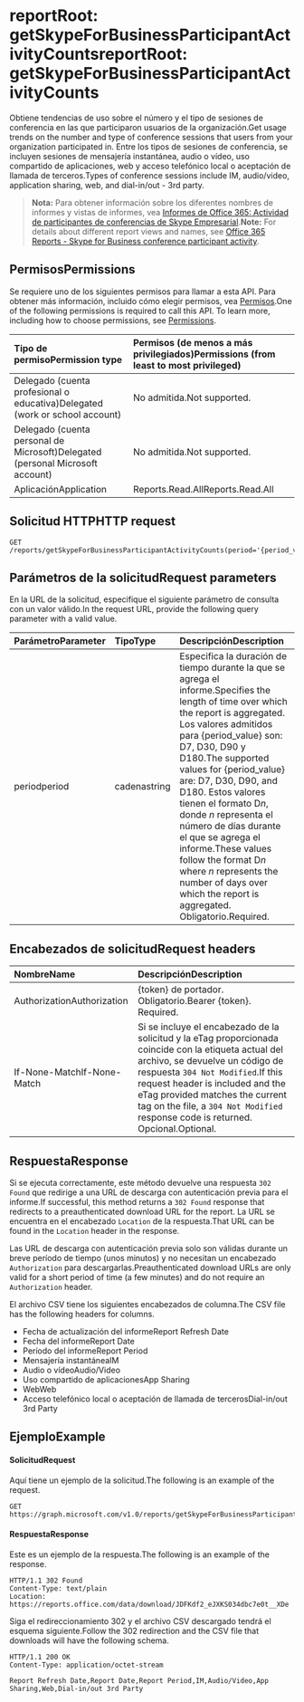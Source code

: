 # <a name="reportroot-getskypeforbusinessparticipantactivitycounts"></a><span data-ttu-id="5db43-101">reportRoot: getSkypeForBusinessParticipantActivityCounts</span><span class="sxs-lookup"><span data-stu-id="5db43-101">reportRoot: getSkypeForBusinessParticipantActivityCounts</span></span>

<span data-ttu-id="5db43-102">Obtiene tendencias de uso sobre el número y el tipo de sesiones de conferencia en las que participaron usuarios de la organización.</span><span class="sxs-lookup"><span data-stu-id="5db43-102">Get usage trends on the number and type of conference sessions that users from your organization participated in.</span></span> <span data-ttu-id="5db43-103">Entre los tipos de sesiones de conferencia, se incluyen sesiones de mensajería instantánea, audio o vídeo, uso compartido de aplicaciones, web y acceso telefónico local o aceptación de llamada de terceros.</span><span class="sxs-lookup"><span data-stu-id="5db43-103">Types of conference sessions include IM, audio/video, application sharing, web, and dial-in/out - 3rd party.</span></span>

> <span data-ttu-id="5db43-104">**Nota:** Para obtener información sobre los diferentes nombres de informes y vistas de informes, vea [Informes de Office 365: Actividad de participantes de conferencias de Skype Empresarial](https://support.office.com/client/Skype-for-Business-Online-conference-participant-activity-c3c89995-65dd-4715-9e38-bb244c742c6b).</span><span class="sxs-lookup"><span data-stu-id="5db43-104">**Note:** For details about different report views and names, see [Office 365 Reports - Skype for Business conference participant activity](https://support.office.com/client/Skype-for-Business-Online-conference-participant-activity-c3c89995-65dd-4715-9e38-bb244c742c6b).</span></span>

## <a name="permissions"></a><span data-ttu-id="5db43-105">Permisos</span><span class="sxs-lookup"><span data-stu-id="5db43-105">Permissions</span></span>

<span data-ttu-id="5db43-p102">Se requiere uno de los siguientes permisos para llamar a esta API. Para obtener más información, incluido cómo elegir permisos, vea [Permisos](../../../concepts/permissions_reference.md).</span><span class="sxs-lookup"><span data-stu-id="5db43-p102">One of the following permissions is required to call this API. To learn more, including how to choose permissions, see [Permissions](../../../concepts/permissions_reference.md).</span></span>

| <span data-ttu-id="5db43-108">Tipo de permiso</span><span class="sxs-lookup"><span data-stu-id="5db43-108">Permission type</span></span>                        | <span data-ttu-id="5db43-109">Permisos (de menos a más privilegiados)</span><span class="sxs-lookup"><span data-stu-id="5db43-109">Permissions (from least to most privileged)</span></span> |
| :------------------------------------- | :--------------------------------------- |
| <span data-ttu-id="5db43-110">Delegado (cuenta profesional o educativa)</span><span class="sxs-lookup"><span data-stu-id="5db43-110">Delegated (work or school account)</span></span>     | <span data-ttu-id="5db43-111">No admitida.</span><span class="sxs-lookup"><span data-stu-id="5db43-111">Not supported.</span></span>                           |
| <span data-ttu-id="5db43-112">Delegado (cuenta personal de Microsoft)</span><span class="sxs-lookup"><span data-stu-id="5db43-112">Delegated (personal Microsoft account)</span></span> | <span data-ttu-id="5db43-113">No admitida.</span><span class="sxs-lookup"><span data-stu-id="5db43-113">Not supported.</span></span>                           |
| <span data-ttu-id="5db43-114">Aplicación</span><span class="sxs-lookup"><span data-stu-id="5db43-114">Application</span></span>                            | <span data-ttu-id="5db43-115">Reports.Read.All</span><span class="sxs-lookup"><span data-stu-id="5db43-115">Reports.Read.All</span></span>                         |

## <a name="http-request"></a><span data-ttu-id="5db43-116">Solicitud HTTP</span><span class="sxs-lookup"><span data-stu-id="5db43-116">HTTP request</span></span>

<!-- { "blockType": "ignored" } --> 

```http
GET /reports/getSkypeForBusinessParticipantActivityCounts(period='{period_value}')
```

## <a name="request-parameters"></a><span data-ttu-id="5db43-117">Parámetros de la solicitud</span><span class="sxs-lookup"><span data-stu-id="5db43-117">Request parameters</span></span>

<span data-ttu-id="5db43-118">En la URL de la solicitud, especifique el siguiente parámetro de consulta con un valor válido.</span><span class="sxs-lookup"><span data-stu-id="5db43-118">In the request URL, provide the following query parameter with a valid value.</span></span>

| <span data-ttu-id="5db43-119">Parámetro</span><span class="sxs-lookup"><span data-stu-id="5db43-119">Parameter</span></span> | <span data-ttu-id="5db43-120">Tipo</span><span class="sxs-lookup"><span data-stu-id="5db43-120">Type</span></span>   | <span data-ttu-id="5db43-121">Descripción</span><span class="sxs-lookup"><span data-stu-id="5db43-121">Description</span></span>                              |
| :-------- | :----- | :--------------------------------------- |
| <span data-ttu-id="5db43-122">period</span><span class="sxs-lookup"><span data-stu-id="5db43-122">period</span></span>    | <span data-ttu-id="5db43-123">cadena</span><span class="sxs-lookup"><span data-stu-id="5db43-123">string</span></span> | <span data-ttu-id="5db43-124">Especifica la duración de tiempo durante la que se agrega el informe.</span><span class="sxs-lookup"><span data-stu-id="5db43-124">Specifies the length of time over which the report is aggregated.</span></span> <span data-ttu-id="5db43-125">Los valores admitidos para {period_value} son: D7, D30, D90 y D180.</span><span class="sxs-lookup"><span data-stu-id="5db43-125">The supported values for {period_value} are: D7, D30, D90, and D180.</span></span> <span data-ttu-id="5db43-126">Estos valores tienen el formato D*n*, donde *n* representa el número de días durante el que se agrega el informe.</span><span class="sxs-lookup"><span data-stu-id="5db43-126">These values follow the format D*n* where *n* represents the number of days over which the report is aggregated.</span></span> <span data-ttu-id="5db43-127">Obligatorio.</span><span class="sxs-lookup"><span data-stu-id="5db43-127">Required.</span></span> |

## <a name="request-headers"></a><span data-ttu-id="5db43-128">Encabezados de solicitud</span><span class="sxs-lookup"><span data-stu-id="5db43-128">Request headers</span></span>

| <span data-ttu-id="5db43-129">Nombre</span><span class="sxs-lookup"><span data-stu-id="5db43-129">Name</span></span>          | <span data-ttu-id="5db43-130">Descripción</span><span class="sxs-lookup"><span data-stu-id="5db43-130">Description</span></span>               |
| :------------ | :------------------------ |
| <span data-ttu-id="5db43-131">Authorization</span><span class="sxs-lookup"><span data-stu-id="5db43-131">Authorization</span></span> | <span data-ttu-id="5db43-p104">{token} de portador. Obligatorio.</span><span class="sxs-lookup"><span data-stu-id="5db43-p104">Bearer {token}. Required.</span></span> |
| <span data-ttu-id="5db43-134">If-None-Match</span><span class="sxs-lookup"><span data-stu-id="5db43-134">If-None-Match</span></span> | <span data-ttu-id="5db43-135">Si se incluye el encabezado de la solicitud y la eTag proporcionada coincide con la etiqueta actual del archivo, se devuelve un código de respuesta `304 Not Modified`.</span><span class="sxs-lookup"><span data-stu-id="5db43-135">If this request header is included and the eTag provided matches the current tag on the file, a `304 Not Modified` response code is returned.</span></span> <span data-ttu-id="5db43-136">Opcional.</span><span class="sxs-lookup"><span data-stu-id="5db43-136">Optional.</span></span> |

## <a name="response"></a><span data-ttu-id="5db43-137">Respuesta</span><span class="sxs-lookup"><span data-stu-id="5db43-137">Response</span></span>

<span data-ttu-id="5db43-138">Si se ejecuta correctamente, este método devuelve una respuesta `302 Found` que redirige a una URL de descarga con autenticación previa para el informe.</span><span class="sxs-lookup"><span data-stu-id="5db43-138">If successful, this method returns a `302 Found` response that redirects to a preauthenticated download URL for the report.</span></span> <span data-ttu-id="5db43-139">La URL se encuentra en el encabezado `Location` de la respuesta.</span><span class="sxs-lookup"><span data-stu-id="5db43-139">That URL can be found in the `Location` header in the response.</span></span>

<span data-ttu-id="5db43-140">Las URL de descarga con autenticación previa solo son válidas durante un breve período de tiempo (unos minutos) y no necesitan un encabezado `Authorization` para descargarlas.</span><span class="sxs-lookup"><span data-stu-id="5db43-140">Preauthenticated download URLs are only valid for a short period of time (a few minutes) and do not require an `Authorization` header.</span></span>

<span data-ttu-id="5db43-141">El archivo CSV tiene los siguientes encabezados de columna.</span><span class="sxs-lookup"><span data-stu-id="5db43-141">The CSV file has the following headers for columns.</span></span>

- <span data-ttu-id="5db43-142">Fecha de actualización del informe</span><span class="sxs-lookup"><span data-stu-id="5db43-142">Report Refresh Date</span></span>
- <span data-ttu-id="5db43-143">Fecha del informe</span><span class="sxs-lookup"><span data-stu-id="5db43-143">Report Date</span></span>
- <span data-ttu-id="5db43-144">Período del informe</span><span class="sxs-lookup"><span data-stu-id="5db43-144">Report Period</span></span>
- <span data-ttu-id="5db43-145">Mensajería instantánea</span><span class="sxs-lookup"><span data-stu-id="5db43-145">IM</span></span>
- <span data-ttu-id="5db43-146">Audio o vídeo</span><span class="sxs-lookup"><span data-stu-id="5db43-146">Audio/Video</span></span>
- <span data-ttu-id="5db43-147">Uso compartido de aplicaciones</span><span class="sxs-lookup"><span data-stu-id="5db43-147">App Sharing</span></span>
- <span data-ttu-id="5db43-148">Web</span><span class="sxs-lookup"><span data-stu-id="5db43-148">Web</span></span>
- <span data-ttu-id="5db43-149">Acceso telefónico local o aceptación de llamada de terceros</span><span class="sxs-lookup"><span data-stu-id="5db43-149">Dial-in/out 3rd Party</span></span>

## <a name="example"></a><span data-ttu-id="5db43-150">Ejemplo</span><span class="sxs-lookup"><span data-stu-id="5db43-150">Example</span></span>

#### <a name="request"></a><span data-ttu-id="5db43-151">Solicitud</span><span class="sxs-lookup"><span data-stu-id="5db43-151">Request</span></span>

<span data-ttu-id="5db43-152">Aquí tiene un ejemplo de la solicitud.</span><span class="sxs-lookup"><span data-stu-id="5db43-152">The following is an example of the request.</span></span>

<!-- {
  "blockType": "request",
  "name": "reportroot_getskypeforbusinessparticipantactivitycounts"
}-->

```http
GET https://graph.microsoft.com/v1.0/reports/getSkypeForBusinessParticipantActivityCounts(period='D7')
```

#### <a name="response"></a><span data-ttu-id="5db43-153">Respuesta</span><span class="sxs-lookup"><span data-stu-id="5db43-153">Response</span></span>

<span data-ttu-id="5db43-154">Este es un ejemplo de la respuesta.</span><span class="sxs-lookup"><span data-stu-id="5db43-154">The following is an example of the response.</span></span>

<!-- { "blockType": "ignored" } --> 

```http
HTTP/1.1 302 Found
Content-Type: text/plain
Location: https://reports.office.com/data/download/JDFKdf2_eJXKS034dbc7e0t__XDe
```

<span data-ttu-id="5db43-155">Siga el redireccionamiento 302 y el archivo CSV descargado tendrá el esquema siguiente.</span><span class="sxs-lookup"><span data-stu-id="5db43-155">Follow the 302 redirection and the CSV file that downloads will have the following schema.</span></span>

<!-- {
  "blockType": "response",
  "truncated": true,
  "@odata.type": "stream"
} -->

```http
HTTP/1.1 200 OK
Content-Type: application/octet-stream

Report Refresh Date,Report Date,Report Period,IM,Audio/Video,App Sharing,Web,Dial-in/out 3rd Party
```
